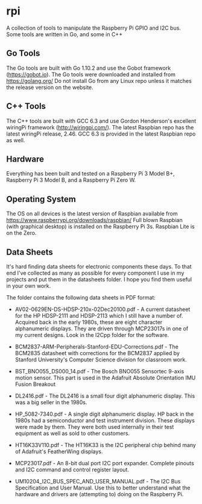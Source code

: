 # rpi

A collection of tools to manipulate the Raspberry Pi GPIO and I2C bus.
Some tools are written in Go, and some in C++

## Go Tools

The Go tools are built with Go 1.10.2 and use the Gobot framework (https://gobot.io).
The Go tools were downloaded and installed from https://golang.org/
Do not install Go from any Linux repo unless it matches the release
version on the website.

## C++ Tools

The C++ tools are built with GCC 6.3 and use Gordon Henderson's excellent
wiringPi framework (http://wiringpi.com/). The latest Raspbian repo has
the latest wiringPi release, 2.46. GCC 6.3 is provided in the latest Raspbian
repo as well.

## Hardware

Everything has been built and tested on a Raspberry Pi 3 Model B+,
Raspberry Pi 3 Model B, and a Raspberry Pi Zero W.

## Operating System

The OS on all devices is the latest version of Raspbian available
from https://www.raspberrypi.org/downloads/raspbian/
Full blown Raspbian (with graphical desktop) is installed on the
Raspberry Pi 3s. Raspbian Lite is on the Zero.

## Data Sheets

It's hard finding data sheets for electronic components these days.
To that end I've collected as many as possible for every component I
use in my projects and put them in the datasheets folder. I hope you
find them useful in your own work.

The folder contains the following data sheets in PDF format:

+ AV02-0629EN-DS-HDSP-210x-02Dec20100.pdf - 
 A current datasheet for the HP HDSP-2111 and HDSP-2113 which I still
have a number of. Acquired back in the early 1980s, these are eight
character alphanumeric displays. They are driven through MCP23017s
in one of my current designs. Look in the I2Cpp folder for the
software.

+ BCM2837-ARM-Peripherals-Stanford-EDU-Corrections.pdf - 
 The BCM2835 datasheet with corrections for the BCM2837 applied by
Stanford University's Computer Science division for classroom work.

+ BST_BNO055_DS000_14.pdf - 
 The Bosch BNO055 Sensortec 9-axis motion sensor. This part is used
in the Adafruit Absolute Orientation IMU Fusion Breakout

+ DL2416.pdf - 
 The DL2416 is a small four digit alphanumeric display. This was
a big seller in the 1980s.

+ HP_5082-7340.pdf - 
 A single digit alphanumeric display. HP back in the 1980s had
a semiconductor and test instrument division. These displays were
made by them. They were both used internally in their test equipment
as well as sold to other customers.

+ HT16K33V110.pdf - 
 The HT16K33 is the I2C peripheral chip behind many of Adafruit's
FeatherWing displays.

+ MCP23017.pdf - 
 An 8-bit dual port I2C port expander. Complete pinouts and
I2C command and control register layout.

+ UM10204_I2C_BUS_SPEC_AND_USER_MANUAL.pdf - 
 The I2C Bus Specification and User Manual. Use this to better
understand what the hardware and drivers are (attempting to) doing
on the Raspberry Pi.
